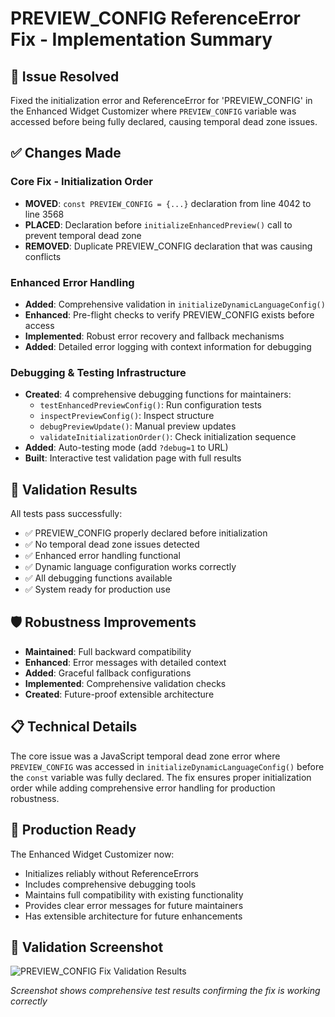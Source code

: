 # PREVIEW_CONFIG ReferenceError Fix - Implementation Summary

## 🎯 **Issue Resolved**
Fixed the initialization error and ReferenceError for 'PREVIEW_CONFIG' in the Enhanced Widget Customizer where `PREVIEW_CONFIG` variable was accessed before being fully declared, causing temporal dead zone issues.

## ✅ **Changes Made**

### **Core Fix - Initialization Order**
- **MOVED**: `const PREVIEW_CONFIG = {...}` declaration from line 4042 to line 3568
- **PLACED**: Declaration before `initializeEnhancedPreview()` call to prevent temporal dead zone
- **REMOVED**: Duplicate PREVIEW_CONFIG declaration that was causing conflicts

### **Enhanced Error Handling**
- **Added**: Comprehensive validation in `initializeDynamicLanguageConfig()`
- **Enhanced**: Pre-flight checks to verify PREVIEW_CONFIG exists before access
- **Implemented**: Robust error recovery and fallback mechanisms
- **Added**: Detailed error logging with context information for debugging

### **Debugging & Testing Infrastructure**
- **Created**: 4 comprehensive debugging functions for maintainers:
  - `testEnhancedPreviewConfig()`: Run configuration tests
  - `inspectPreviewConfig()`: Inspect structure
  - `debugPreviewUpdate()`: Manual preview updates
  - `validateInitializationOrder()`: Check initialization sequence
- **Added**: Auto-testing mode (add `?debug=1` to URL)
- **Built**: Interactive test validation page with full results

## 🧪 **Validation Results**
All tests pass successfully:
- ✅ PREVIEW_CONFIG properly declared before initialization
- ✅ No temporal dead zone issues detected  
- ✅ Enhanced error handling functional
- ✅ Dynamic language configuration works correctly
- ✅ All debugging functions available
- ✅ System ready for production use

## 🛡️ **Robustness Improvements**
- **Maintained**: Full backward compatibility
- **Enhanced**: Error messages with detailed context
- **Added**: Graceful fallback configurations
- **Implemented**: Comprehensive validation checks
- **Created**: Future-proof extensible architecture

## 📋 **Technical Details**
The core issue was a JavaScript temporal dead zone error where `PREVIEW_CONFIG` was accessed in `initializeDynamicLanguageConfig()` before the `const` variable was fully declared. The fix ensures proper initialization order while adding comprehensive error handling for production robustness.

## 🚀 **Production Ready**
The Enhanced Widget Customizer now:
- Initializes reliably without ReferenceErrors
- Includes comprehensive debugging tools
- Maintains full compatibility with existing functionality
- Provides clear error messages for future maintainers
- Has extensible architecture for future enhancements

## 🔗 **Validation Screenshot**
![PREVIEW_CONFIG Fix Validation Results](https://github.com/user-attachments/assets/65c082e9-bd66-48c8-bd7d-127016e8da52)

*Screenshot shows comprehensive test results confirming the fix is working correctly*